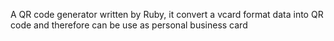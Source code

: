 A QR code generator written by Ruby, it convert a vcard format data into QR code and therefore can be use as personal business card